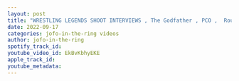 ```yaml
---
layout: post
title: "WRESTLING LEGENDS SHOOT INTERVIEWS , The Godfather , PCO ,  Rougeau , dvon dudley"
date: 2022-09-17
categories: jofo-in-the-ring videos
author: jofo-in-the-ring
spotify_track_id: 
youtube_video_id: EkBvKbhyEKE
apple_track_id: 
youtube_metadata: 
---
```

